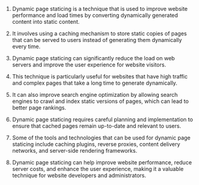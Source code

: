 1. Dynamic page staticing is a technique that is used to improve website performance and load times by converting dynamically generated content into static content.

2. It involves using a caching mechanism to store static copies of pages that can be served to users instead of generating them dynamically every time.

3. Dynamic page staticing can significantly reduce the load on web servers and improve the user experience for website visitors.

4. This technique is particularly useful for websites that have high traffic and complex pages that take a long time to generate dynamically.

5. It can also improve search engine optimization by allowing search engines to crawl and index static versions of pages, which can lead to better page rankings.

6. Dynamic page staticing requires careful planning and implementation to ensure that cached pages remain up-to-date and relevant to users.

7. Some of the tools and technologies that can be used for dynamic page staticing include caching plugins, reverse proxies, content delivery networks, and server-side rendering frameworks.

8. Dynamic page staticing can help improve website performance, reduce server costs, and enhance the user experience, making it a valuable technique for website developers and administrators.